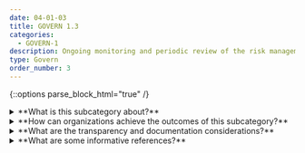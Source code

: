 ```yaml
---
date: 04-01-03
title: GOVERN 1.3
categories:
  - GOVERN-1
description: Ongoing monitoring and periodic review of the risk management process and its outcomes are planned, with organizational roles and responsibilities clearly defined.
type: Govern
order_number: 3
---
```

{::options parse_block_html="true" /}


<details>
<summary markdown="span">**What is this subcategory about?**</summary>
<br>
Clear policies and procedures are necessary to communicate roles and responsibilities for the Map, Measure and Manage functions across the AI lifecycle.

Standardized documentation can operationalize how organizational AI risk management processes are implemented and recorded. Systematizing documentation can also enhance accountability efforts. By adding their contact information to a work product document, AI actors can improve communication, increase ownership of work products, and potentially enhance consideration of product quality. Documentation may generate downstream benefits related to improved system replicability and robustness. Proper documentation storage and access procedures allow for quick retrieval of critical information during a negative incident.

</details>

<details>
<summary markdown="span">**How can organizations achieve the outcomes of this subcategory?**</summary>
* Establish and regularly review documentation policies that address information related to:
    * AI actor contact information
    * Business justification
    * Scope and usage
    * Assumptions and limitations
    * Description of training data
    * Algorithmic methodology
    * Evaluated alternative approaches
    * Description of output data
    * Testing and validation results
    * Down- and up-stream dependencies
    * Plans for deployment, monitoring, and change management
    * Stakeholder engagement plans
* Verify documentation policies for AI systems are standardized and current across the organization.
* Establish policies for a model documentation inventory system and regularly review its completeness, usability, and efficacy.
* Establish mechanisms to regularly review the efficacy of risk management processes.
* Identify AI actors responsible for evaluating efficacy of risk management processes and approaches, and for course-correction based on results.


</details>

<details>
<summary markdown="span">**What are the transparency and documentation considerations?**</summary>
<br>
Column G goes here.

</details>

<details>
<summary markdown="span">**What are some informative references?**</summary>
<br>
Bd. Governors Fed. Rsrv. Sys., Supervisory Guidance on Model Risk Management, SR Letter 11-7 (Apr. 4, 2011).

Off. Comptroller Currency, Comptroller’s Handbook: Model Risk Management (Aug. 2021), https://ww w.occ.gov/publications-and-resources/publications/comptrollers-handbook/files/model-risk-management /index-model-risk-management.html.

Margaret Mitchell et al., “Model Cards for Model Reporting." Proceedings of 2019 FATML Conference, available at https://arxiv.org/pdf/1810.03993.pdf.

Timnit Gebru et al., “Datasheets for Datasets,” Communications of the ACM 64, No. 12, 2021, available at https://arxiv.org/pdf/1803.09010.pdf.

Bender, E. M., Friedman, B. & McMillan-Major, A.,  (2022). A Guide for Writing Data Statements for Natural Language Processing. University of Washington.  Accessed July 14, 2022. .https://techpolicylab.uw.edu/wp-content/uploads/2021/11/Data_Statements_Guide_V2.pdf

M. Arnold, R. K. E. Bellamy, M. Hind, et al. FactSheets: Increasing trust in AI services through supplier's declarations of conformity. IBM Journal of Research and Development 63, 4/5 (July-September 2019), 6:1-6:13. https://ieeexplore.ieee.org/document/8843893

John Richards, David Piorkowski, Michael Hind, et al. A Human-Centered Methodology for Creating AI FactSheets. Bulletin of the IEEE Computer Society Technical Committee on Data Engineering. Available at http://sites.computer.org/debull/A21dec/p47.pdf

OECD (2022), "OECD Framework for the Classification of AI systems", OECD Digital Economy Papers, No. 323, OECD Publishing, Paris, https://doi.org/10.1787/cb6d9eca-en.

</details>
